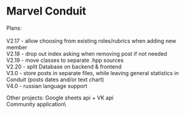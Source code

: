 # Marvel Conduit

Plans:\
\
V2.17 - allow choosing from existing roles/rubrics when adding new member\
V2.18 - drop out index asking when removing post if not needed\
V2.19 - move classes to separate .hpp sources\
V2.20 - split Database on backend & frontend\
V3.0 - store posts in separate files, while leaving general statistics in Conduit (posts dates and/or text chart)\
V4.0 - russian language support

Other projects:
Google sheets api + VK api\
Community application\
